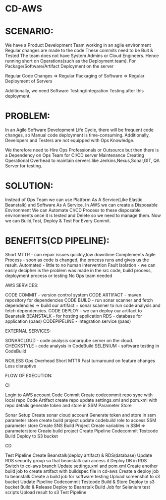 # CD-AWS
# SCENARIO:

We have a Product Development Team working in an agile environment
Regular changes are made to the code
These commits need to be Buit & Tested
The team does not have System Admins or Cloud Engineers.
Hence running short on Operations(such as the Deployment team).
For Package/Software/Artifact Deployment on the server

Regular Code Changes => Regular Packaging of Software => Regular Deployment of Servers

Additionally, we need Software Testing/Integration Testing after this deployment. 


# PROBLEM:

In an Agile Software Development Life Cycle, there will be frequent code changes, so Manual code deployment is time-consuming.
Additionally, Developers and Testers are not equipped with Ops Knowledge.

We therefore need to Hire Ops Professionals or Outsource but then there is a Dependency on Ops Team for
CI/CD server Maintenance
Creating Operational Overhead to maintain servers like Jenkins,Nexus,Sonar,GIT, QA Server for testing.


# SOLUTION:

Instead of Ops Team we can use Platform As A Service(Like Elastic Beanstalk) and Software As A Service.
In AWS we can create a Disposable Environment
We can Automate CI/CD Process to these disposable environments once it is tested and Delete so we need to manage them.
Now we can Build,Test, Deploy & Test For Every Commit.

# BENEFITS(CD PIPELINE):

Short MTTR - can repair issues quickly,low downtime
Complements Agile Process - soon as code is changed, the process runs and gives us the result.
Automated - little to no human intervention
Fault Isolation - we can easily decipher is the problem was made in the src code, build process, deployment process or testing
No Ops team needed


AWS SERVICES:

CODE COMMIT - version control system
CODE ARTIFACT - maven repository for dependencies
CODE BUILD - run sonar scanner and fetch dependencies -> build our artifact + sonar scanner to run code analysis and fetch dependencies.
CODE DEPLOY - we can deploy our artifact to Beanstalk
BEANSTALK - for hosting application
RDS - database for application (paas)
CODEPIPELINE - integration service (paas)



EXTERNAL SERVICES:

SONARCLOUD - code analysis sonarqube server on the cloud.
CHECKSTYLE - code analysis in CodeBuild 
SELENIUM - software testing in CodeBuild



NO/LESS Ops Overhead
Short MTTR
Fast turnaround on feature changes
Less disruptive


FLOW OF EXECUTION:

CI

Login to AWS account
Code Commit
	Create codecommit repo
	sync with local repo
Code Artifact
	create repo
	update settings.xml and pom.xml with repo details
	generate token and store in SSM Parameter Store

Sonar Setup
	Create sonar cloud account
	Generate token and store in ssm parameter store
	create build project
	update codebuild role to access SSM parameter store
Create SNS
Build Project
	Create variables in SSM => parameterstore
	Create build project
Create Pipeline
	Codecommit
	Testcode
	Build
	Deploy to S3 bucket

CD

Test Pipeline
Create Beanstalk(deploy artifact) & RDS(database)
Update RDS security group so that beanstalk can access it
Deploy DB in RDS
Switch to cd-aws branch
Update settings.xml and pom.xml
Create another build job to create artifact with buildspec file in cd-aws
Create a deploy job to beanstalk
Create a build job for software testing
Upload screenshot to s3 bucket
Update Pipeline
	Codecommit
	Testcode
	Build & Store
	Deploy to s3 bucket
	Build & Release
	Deploy to Beanstalk
	Build Job for Selenium test scripts
	Upload result to s3
Test Pipeline












